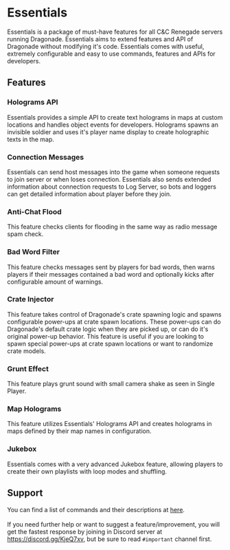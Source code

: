 # Essentials

Essentials is a package of must-have features for all C&C Renegade servers running Dragonade. Essentials aims to extend features and API of Dragonade without modifying it's code.
Essentials comes with useful, extremely configurable and easy to use commands, features and APIs for developers.

## Features

### Holograms API
Essentials provides a simple API to create text holograms in maps at custom locations and handles object events for developers. Holograms spawns an invisible soldier and uses it's player name display to create holographic texts in the map.

### Connection Messages
Essentials can send host messages into the game when someone requests to join server or when loses connection. Essentials also sends extended information about connection requests to Log Server, so bots and loggers can get detailed information about player before they join.

### Anti-Chat Flood
This feature checks clients for flooding in the same way as radio message spam check.

### Bad Word Filter
This feature checks messages sent by players for bad words, then warns players if their messages contained a bad word and optionally kicks after configurable amount of warnings.

### Crate Injector
This feature takes control of Dragonade's crate spawning logic and spawns configurable power-ups at crate spawn locations. These power-ups can do Dragonade's default crate logic when they are picked up, or can do it's original power-up behavior. This feature is useful if you are looking to spawn special power-ups at crate spawn locations or want to randomize crate models.

### Grunt Effect
This feature plays grunt sound with small camera shake as seen in Single Player.

### Map Holograms
This feature utilizes Essentials' Holograms API and creates holograms in maps defined by their map names in configuration.

### Jukebox
Essentials comes with a very advanced Jukebox feature, allowing players to create their own playlists with loop modes and shuffling.

## Support
You can find a list of commands and their descriptions at [here](docs/commands.md).  
<br />
If you need further help or want to suggest a feature/improvement, you will get the fastest response by joining in Discord server at https://discord.gg/KjeQ7xv, but be sure to read `#important` channel first.
